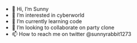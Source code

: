 - 👋 Hi, I’m Sunny
- 👀 I’m interested in cyberworld
- 🌱 I’m currently learning code
- 💞️ I’m looking to collaborate on party clone
- 📫 How to reach me on twitter @sunnyrabbit1273

<!---
Sunnyrabbit1273/Sunnyrabbit1273 is a ✨ special ✨ repository because its `README.md` (this file) appears on your GitHub profile.
You can click the Preview link to take a look at your changes.
--->
